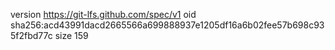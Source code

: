 version https://git-lfs.github.com/spec/v1
oid sha256:acd43991dacd2665566a699888937e1205df16a6b02fee57b698c935f2fbd77c
size 159
